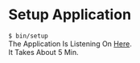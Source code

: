 # Setup Application
`$ bin/setup`  
The Application Is Listening On [Here](http://localhost:3000).  
It Takes About 5 Min.
